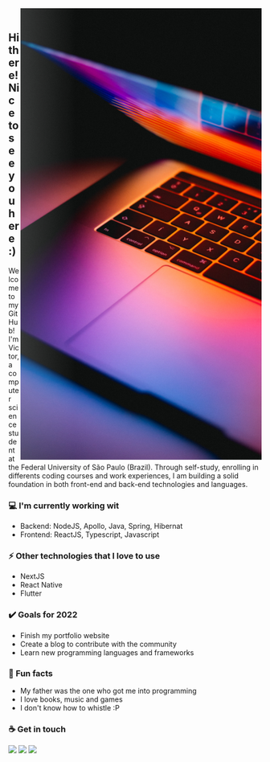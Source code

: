 <img align="right" width="480" height="900" right="0px" top="32px" src="https://github.com/Victor-Bueno/Victor-Bueno/blob/main/poster.png">

<br>

## Hi there! Nice to see you here :)

<p align="left" margin-left="8px">
  Welcome to my GitHub! I'm Victor, a computer science student at the Federal University of São Paulo (Brazil). Through self-study, enrolling in differents coding courses and work experiences, I am building a solid foundation in both front-end and back-end technologies and languages.
</p>

### 💻 I'm currently working wit
- Backend: NodeJS, Apollo, Java, Spring, Hibernat
- Frontend: ReactJS, Typescript, Javascript

### ⚡ Other technologies that I love to use
- NextJS
- React Native
- Flutter

### ✔️ Goals for 2022
- Finish my portfolio website
- Create a blog to contribute with the community
- Learn new programming languages and frameworks

### 🌴 Fun facts
- My father was the one who got me into programming
- I love books, music and games
- I don't know how to whistle :P

### ☕ Get in touch
<div align="left" margin-left="8px">  
  <a href="https://www.linkedin.com/in/victor-bueno7/" target="_blank"><img src="https://img.shields.io/badge/-LinkedIn-%230077B5?style=for-the-badge&logo=linkedin&logoColor=white" target="_blank"></a> 
 <a href = "mailto:victor.bueno0720@gmail.com"><img src="https://img.shields.io/badge/Gmail-D14836?style=for-the-badge&logo=gmail&logoColor=white" target="_blank"></a>
  <a href="https://dev.to/victorbueno" target="_blank"><img src="https://img.shields.io/badge/dev.to-0A0A0A?style=for-the-badge&logo=dev.to&logoColor=white" target="_blank"></a> 
 </div>
<br>
